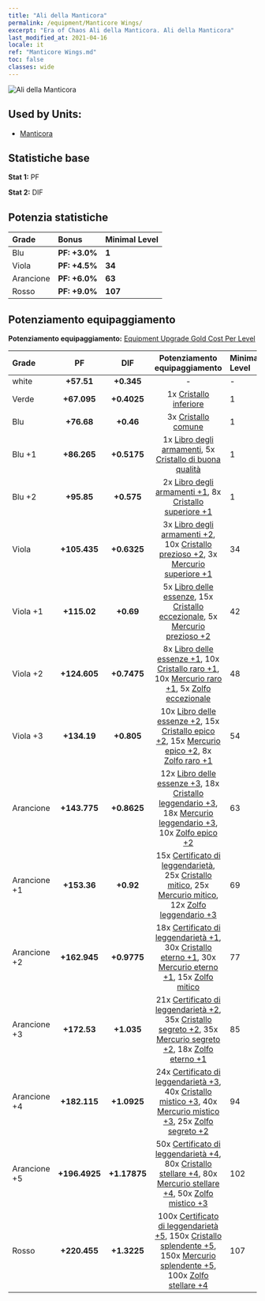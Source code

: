 ```yaml
---
title: "Ali della Manticora"
permalink: /equipment/Manticore Wings/
excerpt: "Era of Chaos Ali della Manticora. Ali della Manticora"
last_modified_at: 2021-04-16
locale: it
ref: "Manticore Wings.md"
toc: false
classes: wide
---
```


  ![Ali della Manticora](/images/e/e_7064.png)

## Used by Units:

* [Manticora](/it/units/Manticore/) 


## Statistiche base
 **Stat 1:** PF

 **Stat 2:** DIF

## Potenzia statistiche

  |     Grade    |   Bonus | Minimal Level | 
  |:-------------|:--------|:--------------| 
  | Blu | **PF: +3.0%** | **1** | 
  | Viola | **PF: +4.5%** | **34** | 
  | Arancione | **PF: +6.0%** | **63** | 
  | Rosso | **PF: +9.0%** | **107** | 


## Potenziamento equipaggiamento
 **Potenziamento equipaggiamento:** [Equipment Upgrade Gold Cost Per Level](/equipment/EquipmentUpgradeCostPerLevel/) 

  |          Grade      | PF | DIF | Potenziamento equipaggiamento | Minimal Level |
  |:--------------------|:---------:|:---------:|:----------------:|:--------------|
  | white | **+57.51** | **+0.345** | - | - |
  | Verde | **+67.095** | **+0.4025** | 1x [Cristallo inferiore](/it/Items/mat_5/) | 1 |
  | Blu | **+76.68** | **+0.46** | 3x [Cristallo comune](/it/Items/mat_11/) | 1 |
  | Blu +1 | **+86.265** | **+0.5175** | 1x [Libro degli armamenti](/it/Items/mat_18/), 5x [Cristallo di buona qualità](/it/Items/mat_17/) | 1 |
  | Blu +2 | **+95.85** | **+0.575** | 2x [Libro degli armamenti +1](/it/Items/mat_25/), 8x [Cristallo superiore +1](/it/Items/mat_24/) | 1 |
  | Viola | **+105.435** | **+0.6325** | 3x [Libro degli armamenti +2](/it/Items/mat_32/), 10x [Cristallo prezioso +2](/it/Items/mat_31/), 3x [Mercurio superiore +1](/it/Items/mat_21/) | 34 |
  | Viola +1 | **+115.02** | **+0.69** | 5x [Libro delle essenze](/it/Items/mat_39/), 15x [Cristallo eccezionale](/it/Items/mat_38/), 5x [Mercurio prezioso +2](/it/Items/mat_28/) | 42 |
  | Viola +2 | **+124.605** | **+0.7475** | 8x [Libro delle essenze +1](/it/Items/mat_46/), 10x [Cristallo raro +1](/it/Items/mat_45/), 10x [Mercurio raro +1](/it/Items/mat_42/), 5x [Zolfo eccezionale](/it/Items/mat_36/) | 48 |
  | Viola +3 | **+134.19** | **+0.805** | 10x [Libro delle essenze +2](/it/Items/mat_53/), 15x [Cristallo epico +2](/it/Items/mat_52/), 15x [Mercurio epico +2](/it/Items/mat_49/), 8x [Zolfo raro +1](/it/Items/mat_43/) | 54 |
  | Arancione | **+143.775** | **+0.8625** | 12x [Libro delle essenze +3](/it/Items/mat_60/), 18x [Cristallo leggendario +3](/it/Items/mat_59/), 18x [Mercurio leggendario +3](/it/Items/mat_56/), 10x [Zolfo epico +2](/it/Items/mat_50/) | 63 |
  | Arancione +1 | **+153.36** | **+0.92** | 15x [Certificato di leggendarietà](/it/Items/mat_67/), 25x [Cristallo mitico](/it/Items/mat_66/), 25x [Mercurio mitico](/it/Items/mat_63/), 12x [Zolfo leggendario +3](/it/Items/mat_57/) | 69 |
  | Arancione +2 | **+162.945** | **+0.9775** | 18x [Certificato di leggendarietà +1](/it/Items/mat_74/), 30x [Cristallo eterno +1](/it/Items/mat_73/), 30x [Mercurio eterno +1](/it/Items/mat_70/), 15x [Zolfo mitico](/it/Items/mat_64/) | 77 |
  | Arancione +3 | **+172.53** | **+1.035** | 21x [Certificato di leggendarietà +2](/it/Items/mat_81/), 35x [Cristallo segreto +2](/it/Items/mat_80/), 35x [Mercurio segreto +2](/it/Items/mat_77/), 18x [Zolfo eterno +1](/it/Items/mat_71/) | 85 |
  | Arancione +4 | **+182.115** | **+1.0925** | 24x [Certificato di leggendarietà +3](/it/Items/mat_88/), 40x [Cristallo mistico +3](/it/Items/mat_87/), 40x [Mercurio mistico +3](/it/Items/mat_84/), 25x [Zolfo segreto +2](/it/Items/mat_78/) | 94 |
  | Arancione +5 | **+196.4925** | **+1.17875** | 50x [Certificato di leggendarietà +4](/it/Items/mat_95/), 80x [Cristallo stellare +4](/it/Items/mat_94/), 80x [Mercurio stellare +4](/it/Items/mat_91/), 50x [Zolfo mistico +3](/it/Items/mat_85/) | 102 |
  | Rosso | **+220.455** | **+1.3225** | 100x [Certificato di leggendarietà +5](/it/Items/mat_102/), 150x [Cristallo splendente +5](/it/Items/mat_101/), 150x [Mercurio splendente +5](/it/Items/mat_98/), 100x [Zolfo stellare +4](/it/Items/mat_92/) | 107 |

